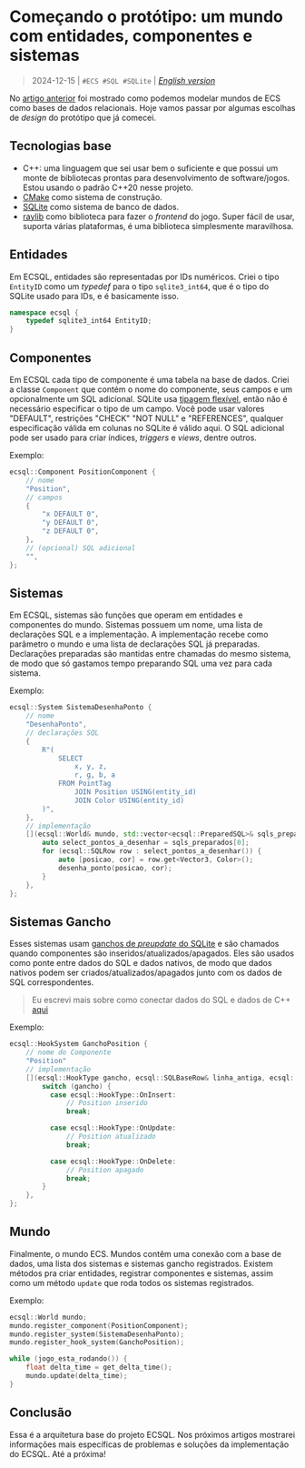 # Começando o protótipo: um mundo com entidades, componentes e sistemas
> 2024-12-15 | `#ECS #SQL #SQLite` | [*English version*](02-prototyping-en.md)

No [artigo anterior](01-ecs-databases-pt.md) foi mostrado como podemos modelar mundos de ECS como bases de dados relacionais.
Hoje vamos passar por algumas escolhas de *design* do protótipo que já comecei.


## Tecnologias base
- C++: uma linguagem que sei usar bem o suficiente e que possui um monte de bibliotecas prontas para desenvolvimento de software/jogos.
  Estou usando o padrão C++20 nesse projeto.
- [CMake](https://cmake.org/) como sistema de construção.
- [SQLite](https://sqlite.org/) como sistema de banco de dados.
- [raylib](https://www.raylib.com/) como biblioteca para fazer o *frontend* do jogo.
  Super fácil de usar, suporta várias plataformas, é uma biblioteca simplesmente maravilhosa.


## Entidades
Em ECSQL, entidades são representadas por IDs numéricos.
Criei o tipo `EntityID` como um *typedef* para o tipo `sqlite3_int64`, que é o tipo do SQLite usado para IDs, e é basicamente isso.
```cpp
namespace ecsql {
    typedef sqlite3_int64 EntityID;
}
```


## Componentes
Em ECSQL cada tipo de componente é uma tabela na base de dados.
Criei a classe `Component` que contém o nome do componente, seus campos e um opcionalmente um SQL adicional.
SQLite usa [tipagem flexível](https://sqlite.org/flextypegood.html), então não é necessário especificar o tipo de um campo.
Você pode usar valores "DEFAULT", restrições "CHECK" "NOT NULL" e "REFERENCES", qualquer especificação válida em colunas no SQLite é válido aqui.
O SQL adicional pode ser usado para criar índices, *triggers* e *views*, dentre outros.

Exemplo:
```cpp
ecsql::Component PositionComponent {
    // nome
    "Position",
    // campos
    {
        "x DEFAULT 0",
        "y DEFAULT 0",
        "z DEFAULT 0",
    },
    // (opcional) SQL adicional
    "",
};
```


## Sistemas
Em ECSQL, sistemas são funções que operam em entidades e componentes do mundo.
Sistemas possuem um nome, uma lista de declarações SQL e a implementação.
A implementação recebe como parâmetro o mundo e uma lista de declarações SQL já preparadas.
Declarações preparadas são mantidas entre chamadas do mesmo sistema, de modo que só gastamos tempo preparando SQL uma vez para cada sistema.

Exemplo:
```cpp
ecsql::System SistemaDesenhaPonto {
    // nome
    "DesenhaPonto",
    // declarações SQL
    {
        R"(
            SELECT
                x, y, z,
                r, g, b, a
            FROM PointTag
                JOIN Position USING(entity_id)
                JOIN Color USING(entity_id)
        )",
    },
    // implementação
    [](ecsql::World& mundo, std::vector<ecsql::PreparedSQL>& sqls_preparados) {
        auto select_pontos_a_desenhar = sqls_preparados[0];
        for (ecsql::SQLRow row : select_pontos_a_desenhar()) {
            auto [posicao, cor] = row.get<Vector3, Color>();
            desenha_ponto(posicao, cor);
        }
    },
};
```


## Sistemas Gancho
Esses sistemas usam [ganchos de *preupdate* do SQLite](https://www.sqlite.org/c3ref/preupdate_blobwrite.html) e são chamados quando componentes são inseridos/atualizados/apagados.
Eles são usados como ponte entre dados do SQL e dados nativos, de modo que dados nativos podem ser criados/atualizados/apagados junto com os dados de SQL correspondentes.

> Eu escrevi mais sobre como conectar dados do SQL e dados de C++ [aqui](05-flyweight-resources-pt.md)

Exemplo:
```cpp
ecsql::HookSystem GanchoPosition {
    // nome do Componente
    "Position"
    // implementação
    [](ecsql::HookType gancho, ecsql::SQLBaseRow& linha_antiga, ecsql::SQLBaseRow& linha_nova) {
        switch (gancho) {
          case ecsql::HookType::OnInsert:
              // Position inserido
              break;

          case ecsql::HookType::OnUpdate:
              // Position atualizado
              break;

          case ecsql::HookType::OnDelete:
              // Position apagado
              break;
        }
    },
};
```


## Mundo
Finalmente, o mundo ECS.
Mundos contêm uma conexão com a base de dados, uma lista dos sistemas e sistemas gancho registrados.
Existem métodos pra criar entidades, registrar componentes e sistemas, assim como um método `update` que roda todos os sistemas registrados.

Exemplo:
```cpp
ecsql::World mundo;
mundo.register_component(PositionComponent);
mundo.register_system(SistemaDesenhaPonto);
mundo.register_hook_system(GanchoPosition);

while (jogo_esta_rodando()) {
    float delta_time = get_delta_time();
    mundo.update(delta_time);
}
```


## Conclusão
Essa é a arquitetura base do projeto ECSQL.
Nos próximos artigos mostrarei informações mais específicas de problemas e soluções da implementação do ECSQL.
Até a próxima!

